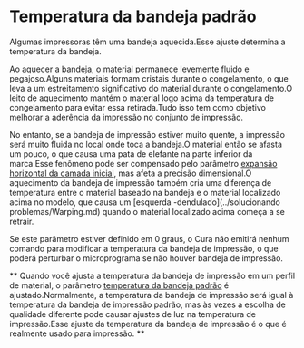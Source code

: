 Temperatura da bandeja padrão
====
Algumas impressoras têm uma bandeja aquecida.Esse ajuste determina a temperatura da bandeja.

Ao aquecer a bandeja, o material permanece levemente fluido e pegajoso.Alguns materiais formam cristais durante o congelamento, o que leva a um estreitamento significativo do material durante o congelamento.O leito de aquecimento mantém o material logo acima da temperatura de congelamento para evitar essa retirada.Tudo isso tem como objetivo melhorar a aderência da impressão no conjunto de impressão.

No entanto, se a bandeja de impressão estiver muito quente, a impressão será muito fluida no local onde toca a bandeja.O material então se afasta um pouco, o que causa uma pata de elefante na parte inferior da marca.Esse fenômeno pode ser compensado pelo parâmetro [expansão horizontal da camada inicial](../shell/xy_offset_layer_0.md), mas afeta a precisão dimensional.O aquecimento da bandeja de impressão também cria uma diferença de temperatura entre o material baseado na bandeja e o material localizado acima no modelo, que causa um [esquerda -dendulado](../solucionando problemas/Warping.md) quando o material localizado acima começa a se retrair.

Se este parâmetro estiver definido em 0 graus, o Cura não emitirá nenhum comando para modificar a temperatura da bandeja de impressão, o que poderá perturbar o microprograma se não houver bandeja de impressão.

** Quando você ajusta a temperatura da bandeja de impressão em um perfil de material, o parâmetro [temperatura da bandeja padrão](default_material_bed_temperature.md) é ajustado.Normalmente, a temperatura da bandeja de impressão será igual à temperatura da bandeja de impressão padrão, mas às vezes a escolha de qualidade diferente pode causar ajustes de luz na temperatura de impressão.Esse ajuste da temperatura da bandeja de impressão é o que é realmente usado para impressão. **